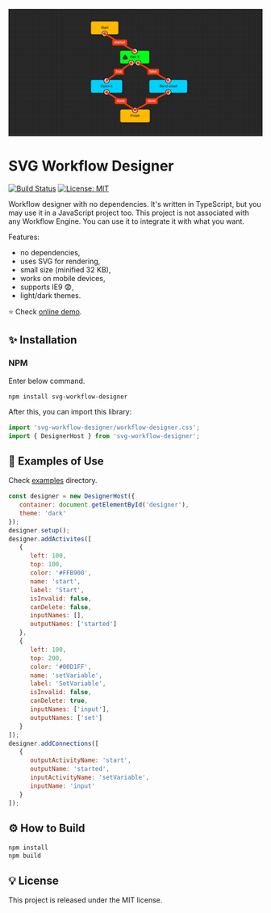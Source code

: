 ![SVG Workflow Designer](assets/cover.png)

# SVG Workflow Designer

[![Build Status](https://travis-ci.com/b4rtaz/workflow-designer.svg?branch=master)](https://travis-ci.com/b4rtaz/workflow-designer) [![License: MIT](https://img.shields.io/github/license/mashape/apistatus.svg)](/LICENSE)

Workflow designer with no dependencies. It's written in TypeScript, but you may use it in a JavaScript project too. This project is not associated with any Workflow Engine. You can use it to integrate it with what you want.

Features:

- no dependencies,
- uses SVG for rendering,
- small size (minified 32 KB),
- works on mobile devices,
- supports IE9 😨,
- light/dark themes.

⭐ Check [online demo](https://b4rtaz.github.io/svg-workflow-designer/examples/fullscreen.html).

## ✨ Installation

### NPM

Enter below command.

```
npm install svg-workflow-designer
```

After this, you can import this library:

```js
import 'svg-workflow-designer/workflow-designer.css';
import { DesignerHost } from 'svg-workflow-designer';
```

## 👀 Examples of Use

Check [examples](/examples) directory.

```js
const designer = new DesignerHost({
   container: document.getElementById('designer'),
   theme: 'dark'
});
designer.setup();
designer.addActivites([
   {
      left: 100,
      top: 100,
      color: '#FFB900',
      name: 'start',
      label: 'Start',
      isInvalid: false,
      canDelete: false,
      inputNames: [],
      outputNames: ['started']
   },
   {
      left: 100,
      top: 200,
      color: '#00D1FF',
      name: 'setVariable',
      label: 'SetVariable',
      isInvalid: false,
      canDelete: true,
      inputNames: ['input'],
      outputNames: ['set']
   }
]);
designer.addConnections([
   {
      outputActivityName: 'start',
      outputName: 'started',
      inputActivityName: 'setVariable',
      inputName: 'input'
   }
]);
```

## ⚙️ How to Build

```
npm install
npm build
```

## 💡 License

This project is released under the MIT license.
